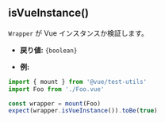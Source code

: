 ## isVueInstance()

`Wrapper` が Vue インスタンスか検証します。
 
- **戻り値:** `{boolean}`

- **例:**

```js
import { mount } from '@vue/test-utils'
import Foo from './Foo.vue'

const wrapper = mount(Foo)
expect(wrapper.isVueInstance()).toBe(true)
```
